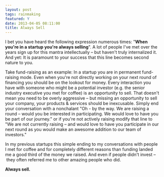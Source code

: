 ```yaml
---
layout: post
tags: rainmaking
featured: Y
date: 2013-04-05 08:11:00
title: Always Sell
---
```

I bet you have heard the following expression numerous times: "**When you're in a startup you're always selling**". A lot of people I've met over the years sign up for this mantra intellectually – but haven't truly internalized it. And yet: It is paramount to your success that this line becomes second nature to you.

Take fund-raising as an example: In a startup you are in permanent fund-raising mode. Even when you're not directly working on your next round of financing you should be on the lookout for money. Every interaction you have with someone who might be a potential investor (e.g. the senior industry executive you met for coffee) is an opportunity to sell. That doesn't mean you need to be overly aggressive – but missing an opportunity to sell your company, your products & services should be inexcusable. Simply end your conversation with a nonchalant "Oh - by the way. We are raising a round – would you be interested in participating. We would love to have you be part of our journey." or if you're not actively raising modify that line to "We are not currently raising – and would love to have you participate in our next round as you would make an awesome addition to our team of investors."

In my previous startups this simple ending to my conversations with people I met for coffee and for completely different reasons than funding landed me a good third of the money we raised. And even if people didn't invest – they often referred me to other amazing people who did.

**Always sell.**